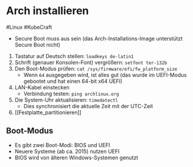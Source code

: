 # Arch installieren

#Linux #KubeCraft

- Secure Boot muss aus sein (das Arch-Installations-Image unterstützt Secure Boot nicht)

1. Tastatur auf Deutsch stellen: `loadkeys de-latin1`
2. Schrift (genauer Konsolen-Font) vergrößern: `setfont ter-132b`
3. Den Boot-Modus prüfen: `cat /sys/firmware/efi/fw_platform_size`
   - Wenn `64` ausgegeben wird, ist alles gut (das wurde im UEFI-Modus gebootet und hat einen 64-bit x64 UEFI)
4. LAN-Kabel einstecken
   - Verbindung testen: `ping archlinux.org`
5. Die System-Uhr aktualisieren: `timedatectl`
   - Dies synchronisiert die aktuelle Zeit mit der UTC-Zeit
6. [[Festplatte_partitionieren]]

## Boot-Modus

- Es gibt zwei Boot-Modi: BIOS und UEFI
- Neuere Systeme (ab ca. 2015) nutzen UEFI
- BIOS wird von älteren Windows-Systemen genutzt
